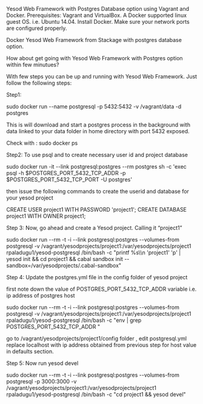 Yesod Web Framework with Postgres Database option using Vagrant and Docker. 
Prerequisites: Vagrant and VirtualBox. A Docker supported linux guest OS. i.e. Ubuntu 14.04. Install Docker. Make sure your network ports are configured properly.

Docker Yesod Web Framework from Stackage with postgres database option.

How about get going with Yesod Web Framework with Postgres option within few minutues?

With few steps you can be up and running with Yesod Web Framework. Just follow the following steps:

Step1:

sudo docker run --name postgresql -p 5432:5432 -v /vagrant/data -d postgres

This is will download and start a postgres process in the background with data linked to your data folder in home directory with port 5432 exposed.

Check with : sudo docker ps

Step2: To use psql and to create necessary user id and project database

sudo docker run -it --link postgresql:postgres --rm postgres sh -c 'exec psql -h $POSTGRES_PORT_5432_TCP_ADDR -p $POSTGRES_PORT_5432_TCP_PORT -U postgres'

then issue the following commands to create the userid and database for your yesod project

CREATE USER project1 WITH PASSWORD 'project1';
CREATE DATABASE project1 WITH OWNER project1;

Step 3: Now, go ahead and create a Yesod project. Calling it “project1”

sudo docker run --rm -t -i --link postgresql:postgres  --volumes-from postgresql  -v /vagrant/yesodprojects/project1:/var/yesodprojects/project1 rpaladugu1/yesod-postgresql /bin/bash -c "printf %s\\\n 'project1' 'p' | yesod init && cd project1 && cabal sandbox init --sandbox=/var/yesodprojects/.cabal-sandbox"

Step 4: Update the postgres.yml file in the config folder of yesod project

first note down the value of POSTGRES_PORT_5432_TCP_ADDR variable i.e. ip address of postgres host

sudo docker run --rm -t -i --link postgresql:postgres  --volumes-from postgresql -v /vagrant/yesodprojects/project1:/var/yesodprojects/project1 rpaladugu1/yesod-postgresql /bin/bash -c "env | grep POSTGRES_PORT_5432_TCP_ADDR "

go to /vagrant/yesodprojects/project1/config folder , edit postgresql.yml replace localhost with ip address obtained from previous step for host value in defaults section.

Step 5: Now run yesod devel

sudo docker run --rm -t -i --link postgresql:postgres  --volumes-from postgresql -p 3000:3000 -v /vagrant/yesodprojects/project1:/var/yesodprojects/project1 rpaladugu1/yesod-postgresql /bin/bash -c "cd project1   && yesod devel"
